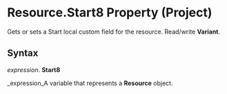 
# Resource.Start8 Property (Project)

Gets or sets a Start local custom field for the resource. Read/write  **Variant**.


## Syntax

 _expression_. **Start8**

 _expression_A variable that represents a  **Resource** object.

